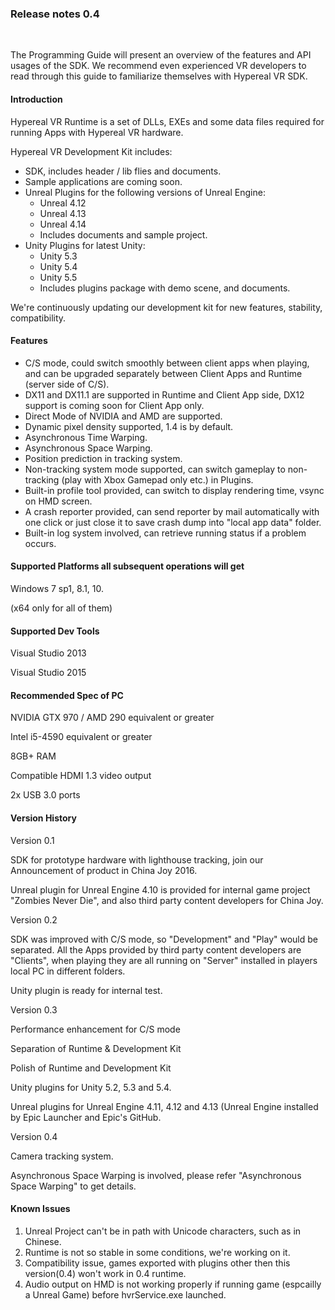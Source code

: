 
### Release notes 0.4

<br>

The Programming Guide will present an overview of the features and API usages of the SDK. We recommend even experienced VR developers to read through this guide to familiarize themselves with Hypereal VR SDK.

#### Introduction

Hypereal VR Runtime is a set of DLLs, EXEs and some data files required for running Apps with Hypereal VR hardware.

Hypereal VR Development Kit includes:

  - SDK, includes header / lib flies and documents.
  - Sample applications are coming soon.
  - Unreal Plugins for the following versions of Unreal Engine:
    - Unreal 4.12
    - Unreal 4.13
    - Unreal 4.14
    - Includes documents and sample project.
  - Unity Plugins for latest Unity:
    - Unity 5.3
    - Unity 5.4
    - Unity 5.5
    - Includes plugins package with demo scene, and documents.

We're continuously updating our development kit for new features, stability, compatibility.

#### Features

- C/S mode, could switch smoothly between client apps when playing, and can be upgraded separately between Client Apps and Runtime (server side of C/S).
- DX11 and DX11.1 are supported in Runtime and Client App side, DX12 support is coming soon for Client App only.
- Direct Mode of NVIDIA and AMD are supported.
- Dynamic pixel density supported, 1.4 is by default.
- Asynchronous Time Warping.
- Asynchronous Space Warping.
- Position prediction in tracking system.
- Non-tracking system mode supported, can switch gameplay to non-tracking (play with Xbox Gamepad only etc.) in Plugins.
- Built-in profile tool provided, can switch to display rendering time, vsync on HMD screen.
- A crash reporter provided, can send reporter by mail automatically with one click or just close it to save crash dump into "local app data" folder.
- Built-in log system involved, can retrieve running status if a problem occurs.

#### Supported Platforms all subsequent operations will get

Windows 7 sp1, 8.1, 10.

(x64 only for all of them)

#### Supported Dev Tools

Visual Studio 2013

Visual Studio 2015

#### Recommended Spec of PC

NVIDIA GTX 970 / AMD 290 equivalent or greater

Intel i5-4590 equivalent or greater

8GB+ RAM

Compatible HDMI 1.3 video output

2x USB 3.0 ports

#### Version History

Version 0.1

SDK for prototype hardware with lighthouse tracking, join our Announcement of product in China Joy 2016.

Unreal plugin for Unreal Engine 4.10 is provided for internal game project "Zombies Never Die", and also third party content developers for China Joy.

Version 0.2

SDK was improved with C/S mode, so "Development" and "Play" would be separated. All the Apps provided by third party content developers are "Clients", when playing they are all running on "Server" installed in players local PC in different folders.

Unity plugin is ready for internal test.

Version 0.3

Performance enhancement for C/S mode

Separation of Runtime & Development Kit

Polish of Runtime and Development Kit

Unity plugins for Unity 5.2, 5.3 and 5.4.

Unreal plugins for Unreal Engine 4.11, 4.12 and 4.13 (Unreal Engine installed by Epic Launcher and Epic's GitHub.

Version 0.4

Camera tracking system.

Asynchronous Space Warping is involved, please refer "Asynchronous Space Warping" to get details.

#### Known Issues

1. Unreal Project can't be in path with Unicode characters, such as in Chinese.
2. Runtime is not so stable in some conditions, we're working on it.
3. Compatibility issue, games exported with plugins other then this version(0.4) won't work in 0.4 runtime.
4. Audio output on HMD is not working properly if running game (espcailly a Unreal Game) before hvrService.exe launched.


